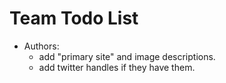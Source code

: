 # Team Todo List

- Authors:
  - add "primary site" and image descriptions.
  - add twitter handles if they have them.
